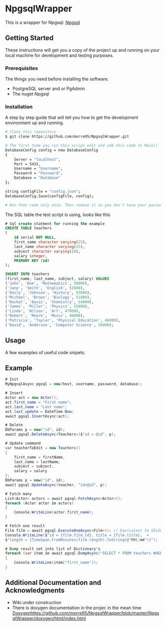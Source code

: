# NpgsqlWrapper
This is a wrapper for Npgsql: [Npgsql](https://github.com/npgsql/npgsql)

## Getting Started

These instructions will get you a copy of the project up and running on your local machine for development and testing purposes.

### Prerequisites

The things you need before installing the software.

* PostgreSQL server and or PgAdmin
* The nuget Npgsql

### Installation

A step by step guide that will tell you how to get the development environment up and running.

```bash
# Clone this repository
$ git clone https://github.com/morre95/NpgsqlWrapper.git

# The first time you run this script edit and add this code to Main()
DatabaseConfig config = new DatabaseConfig
{
    Server = "localhost",
    Port = 5432,
    Username = "Username",
    Password = "Password",
    Database = "Database"
};

string configFile = "config.json";
DatabaseConfig.Save(configFile, config);

# Run that code only once. Then remove it so you don't have your password in plain text for security reason
```

The SQL table the test script is using, looks like this

```sql
# Sql create statment for running the example
CREATE TABLE teachers
(
    id serial NOT NULL,
    first_name character varying(25),
    last_name character varying(25),
    subject character varying(20),
    salary integer,
    PRIMARY KEY (id)
);

INSERT INTO teachers 
(first_name, last_name, subject, salary) VALUES 
('John', 'Doe', 'Mathematics', 50000),
('Jane', 'Smith', 'English', 52000),
('Emily', 'Johnson', 'History', 53000),
('Michael', 'Brown', 'Biology', 51000),
('Rachel', 'Davis', 'Chemistry', 54000),
('James', 'Miller', 'Physics', 55000),
('Linda', 'Wilson', 'Art', 47000),
('Robert', 'Moore', 'Music', 48000),
('Patricia', 'Taylor', 'Physical Education', 46000),
('David', 'Anderson', 'Computer Science', 56000);
```

## Usage

A few examples of useful code snipets.

## Example

```csharp
# Init
MyNpgsqlAsync pgsql = new(host, username, password, database);

# Insert
Actor act = new Actor();
act.first_name = "First name";
act.last_name = "Last name";
act.last_update = DateTime.Now;
await pgsql.InsertAsync(act);

# Delete
DbParams p = new("id", id);
await pgsql.DeleteAsync<Teachers>($"id = @id", p);

# Update command
var teacherToEdit = new Teachers()
{
    first_name = firstName,
    last_name = lastName,
    subject = subject,
    salary = salary
};
DbParams p = new("id", id);
await pgsql.UpdateAsync(teacher, "id=@id", p);

# Fatch many
List<Actor> actors = await pgsql.FetchAsync<Actor>();
foreach (Actor actor in actors)
{
    Console.WriteLine(actor.first_name);
}

# Fetch one result
Film film = await pgsql.ExecuteOneAsync<Film>(); // Eqvivalent to SELECT * FROM film LIMIT 1
Console.WriteLine($"id = {film.film_id}, title = {film.title},  +
$"length = {TimeSpan.FromMinutes(film.length).ToString(@"hh\:mm")}");

# Dump result set into list of Dictionary's
foreach (var item in await pgsql.DumpAsync("SELECT * FROM teachers WHERE id > @id", new DbParams("id", 1)))
{
    Console.WriteLine(item["first_name"]);
}
```


## Additional Documentation and Acknowledgments

* Wiki under construction
* There is doxygen documentation in the projec in the mean time [Doxygen](https://github.com/morre95/NpgsqlWrapper/blob/master/NpgsqlWrapper/doxygen/html/index.html)https://github.com/morre95/NpgsqlWrapper/blob/master/NpgsqlWrapper/doxygen/html/index.html
